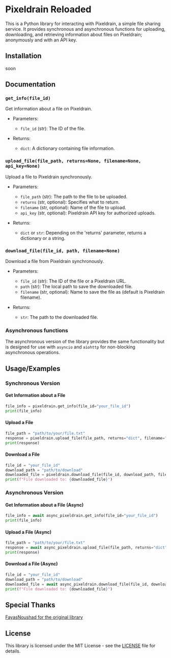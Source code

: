 # Pixeldrain Reloaded

This is a Python library for interacting with Pixeldrain, a simple file sharing service. It provides synchronous and asynchronous functions for uploading, downloading, and retrieving information about files on Pixeldrain; anonymously and with an API key.

## Installation

soon

## Documentation

### `get_info(file_id)`

Get information about a file on Pixeldrain.

- Parameters:
  - `file_id` (str): The ID of the file.

- Returns:
  - `dict`: A dictionary containing file information.

### `upload_file(file_path, returns=None, filename=None, api_key=None)`

Upload a file to Pixeldrain synchronously.

- Parameters:
  - `file_path` (str): The path to the file to be uploaded.
  - `returns` (str, optional): Specifies what to return.
  - `filename` (str, optional): Name of the file to upload.
  - `api_key` (str, optional): Pixeldrain API key for authorized uploads.

- Returns:
  - `dict` or `str`: Depending on the 'returns' parameter, returns a dictionary or a string.

### `download_file(file_id, path, filename=None)`

Download a file from Pixeldrain synchronously.

- Parameters:
  - `file_id` (str): The ID of the file or a Pixeldrain URL.
  - `path` (str): The local path to save the downloaded file.
  - `filename` (str, optional): Name to save the file as (default is Pixeldrain filename).

- Returns:
  - `str`: The path to the downloaded file.

### Asynchronous functions

The asynchronous version of the library provides the same functionality but is designed for use with `asyncio` and `aiohttp` for non-blocking asynchronous operations.

## Usage/Examples

### Synchronous Version

#### Get Information about a File

```python
file_info = pixeldrain.get_info(file_id="your_file_id")
print(file_info)
```

#### Upload a File

```python
file_path = "path/to/your/file.txt"
response = pixeldrain.upload_file(file_path, returns="dict", filename="custom_filename", api_key="your_api_key")
print(response)
```

#### Download a File

```python
file_id = "your_file_id"
download_path = "path/to/download"
downloaded_file = pixeldrain.download_file(file_id, download_path, filename="custom_filename")
print(f"File downloaded to: {downloaded_file}")
```

### Asynchronous Version

#### Get Information about a File (Async)

```python
file_info = await async_pixeldrain.get_info(file_id="your_file_id")
print(file_info)
```

#### Upload a File (Async)

```python
file_path = "path/to/your/file.txt"
response = await async_pixeldrain.upload_file(file_path, returns="dict", filename="custom_filename", api_key="your_api_key")
print(response)
```

#### Download a File (Async)

```python
file_id = "your_file_id"
download_path = "path/to/download"
downloaded_file = await async_pixeldrain.download_file(file_id, download_path, filename="custom_filename")
print(f"File downloaded to: {downloaded_file}")
```


## Special Thanks

[FayasNoushad for the original library](https://github.com/FayasNoushad/Pixeldrain)

## License

This library is licensed under the MIT License - see the [LICENSE](LICENSE) file for details.
